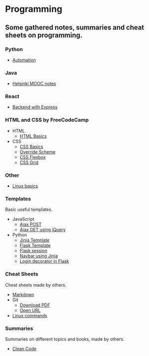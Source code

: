 # Programming

## Some gathered notes, summaries and cheat sheets on programming.

### Python
-   [Automation](https://github.com/banjoanton/notebook/blob/master/notes/python/python_automation.md)

### Java
-   [Helsinki MOOC notes](https://github.com/banjoanton/notebook/blob/master/notes/java/mooc.md)

### React
-   [Backend with Express](https://github.com/banjoanton/notebook/blob/master/notes/react/express.md)

### HTML and CSS by FreeCodeCamp

-   HTML
    -   [HTML Basics](https://github.com/banjoanton/notebook/blob/master/notes/frontend/html_basics.md)
-   CSS
    -   [CSS Basics](https://github.com/banjoanton/notebook/blob/master/notes/frontend/css_basics.md)
    -   [Override Scheme](https://github.com/banjoanton/notebook/blob/master/notes/frontend/override_scheme.md)
    -   [CSS Flexbox](https://github.com/banjoanton/notebook/blob/master/notes/frontend/css_flexbox.md)
    -   [CSS Grid](https://github.com/banjoanton/notebook/blob/master/notes/frontend/css_grid.md)
    
### Other
-   [Linux basics](https://github.com/banjoanton/notebook/blob/master/notes/linux/linux.md)

### Templates

Basic useful templates.

-   JavaScript
    -   [Ajax POST](https://github.com/banjoanton/notebook/blob/master/notes/templates/javascript/ajax.md)
    -   [Ajax GET using jQuery](https://github.com/banjoanton/notebook/blob/master/notes/templates/javascript/ajax_jquery.md)
-   Python
    -   [Jinja Template](https://github.com/banjoanton/notebook/blob/master/notes/templates/python/jinja.md)
    -   [Flask Template](https://github.com/banjoanton/notebook/blob/master/notes/templates/python/flask.md)
    -   [Flask session](https://github.com/banjoanton/notebook/blob/master/notes/templates/python/flask_session.md)
    -   [Navbar using Jinja](https://github.com/banjoanton/notebook/blob/master/notes/templates/python/navbar.md)
    -   [Login decorator in Flask](https://github.com/banjoanton/notebook/blob/master/notes/templates/python/login_decorator.md)

### Cheat Sheets

Cheat sheets made by others.

-   [Markdown](https://github.com/adam-p/markdown-here/wiki/Markdown-Cheatsheet)
-   Git
    -   [Download PDF](https://www.atlassian.com/dam/jcr:8132028b-024f-4b6b-953e-e68fcce0c5fa/atlassian-git-cheatsheet.pdf)
    -   [Open URL](https://imgur.com/a/jJbAnko)
-   [Linux commands](https://www.cheatography.com/davechild/cheat-sheets/linux-command-line/pdf/)

### Summaries

Summaries on different topics and books, made by others.

-   [Clean Code](https://github.com/jbarroso/clean-code)
